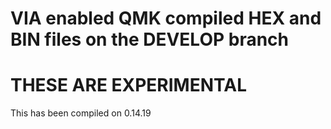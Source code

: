 # VIA enabled QMK compiled HEX and BIN files on the DEVELOP branch

# THESE ARE EXPERIMENTAL 

 This has been compiled on 0.14.19

